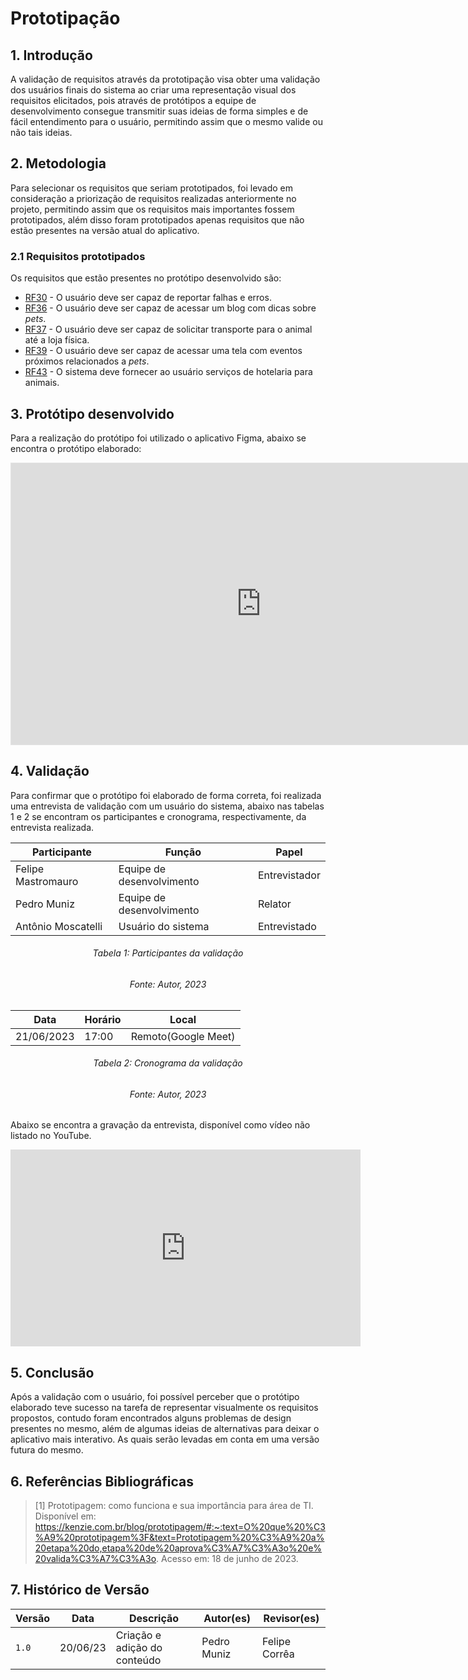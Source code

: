 # Prototipação

## 1. Introdução

A validação de requisitos através da prototipação visa obter uma validação dos usuários finais do sistema ao criar uma representação visual dos requisitos elicitados, pois através de protótipos a equipe de desenvolvimento consegue transmitir suas ideias de forma simples e de fácil entendimento para o usuário, permitindo assim que o mesmo valide ou não tais ideias.

## 2. Metodologia

Para selecionar os requisitos que seriam prototipados, foi levado em consideração a priorização de requisitos realizadas anteriormente no projeto, permitindo assim que os requisitos mais importantes fossem prototipados, além disso foram prototipados apenas requisitos que não estão presentes na versão atual do aplicativo.

### 2.1 Requisitos prototipados

Os requisitos que estão presentes no protótipo desenvolvido são:

- [RF30](../../elicitacao/resultadoElicitacao.md#RF30) - O usuário deve ser capaz de reportar falhas e erros.
- [RF36](../../elicitacao/resultadoElicitacao.md#RF36) - O usuário deve ser capaz de acessar um blog com dicas sobre _pets_.
- [RF37](../../elicitacao/resultadoElicitacao.md#RF37) - O usuário deve ser capaz de solicitar transporte para o animal até a loja física.
- [RF39](../../elicitacao/resultadoElicitacao.md#RF39) - O usuário deve ser capaz de acessar uma tela com eventos próximos relacionados a _pets_.
- [RF43](../../elicitacao/resultadoElicitacao.md#RF43) - O sistema deve fornecer ao usuário serviços de hotelaria para animais.

## 3. Protótipo desenvolvido

Para a realização do protótipo foi utilizado o aplicativo Figma, abaixo se encontra o protótipo elaborado:

<iframe style="border: 1px solid rgba(0, 0, 0, 0.1);" width="800" height="450" src="https://www.figma.com/embed?embed_host=share&url=https%3A%2F%2Fwww.figma.com%2Ffile%2FZ15tPCv9SRv93wyXj9Y4AL%2FPrototipo-Alta-Fidelidade-Petz%3Ftype%3Ddesign%26mode%3Ddesign%26t%3DGm7CQXmAnKkDUzIr-1" allowfullscreen></iframe>

## 4. Validação

Para confirmar que o protótipo foi elaborado de forma correta, foi realizada uma entrevista de validação com um usuário do sistema, abaixo nas tabelas 1 e 2 se encontram os participantes e cronograma, respectivamente, da entrevista realizada.

| Participante | Função | Papel |
|--------------|-------|----------|
| Felipe Mastromauro | Equipe de desenvolvimento | Entrevistador |
| Pedro Muniz | Equipe de desenvolvimento | Relator |
| Antônio Moscatelli | Usuário do sistema | Entrevistado |

<h6 align = "center"> Tabela 1: Participantes da validação</h6>
<h6 align = "center"> Fonte: Autor, 2023 </h6>

| Data | Horário | Local |
|------|---------|-------|
| 21/06/2023 | 17:00 | Remoto(Google Meet) |

<h6 align = "center"> Tabela 2: Cronograma da validação</h6>
<h6 align = "center"> Fonte: Autor, 2023 </h6>

Abaixo se encontra a gravação da entrevista, disponível como vídeo não listado no YouTube.

<iframe width="560" height="315" src="https://www.youtube-nocookie.com/embed/MFgjvtYPUyk" title="YouTube video player" frameborder="0" allow="accelerometer; autoplay; clipboard-write; encrypted-media; gyroscope; picture-in-picture; web-share" allowfullscreen></iframe>

## 5. Conclusão

Após a validação com o usuário, foi possível perceber que o protótipo elaborado teve sucesso na tarefa de representar visualmente os requisitos propostos, contudo foram encontrados alguns problemas de design presentes no mesmo, além de algumas ideias de alternativas para deixar o aplicativo mais interativo. As quais serão levadas em conta em uma versão futura do mesmo.

## 6. Referências Bibliográficas

> [1] Prototipagem: como funciona e sua importância para área de TI. Disponível em: <https://kenzie.com.br/blog/prototipagem/#:~:text=O%20que%20%C3%A9%20prototipagem%3F&text=Prototipagem%20%C3%A9%20a%20etapa%20do,etapa%20de%20aprova%C3%A7%C3%A3o%20e%20valida%C3%A7%C3%A3o>. Acesso em: 18 de junho de 2023.

## 7. Histórico de Versão

| Versão | Data     | Descrição                                  | Autor(es)     | Revisor(es)   |
| ------ | -------- | ------------------------------------------ | ------------- | ------------- |
| `1.0`  | 20/06/23 | Criação e adição do conteúdo | Pedro Muniz |  Felipe Corrêa |